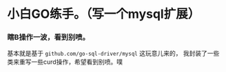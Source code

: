 # 小白GO练手。（写一个mysql扩展）

### 瞎B操作一波，看到别喷。

基本就是基于 `github.com/go-sql-driver/mysql` 这玩意儿来的，
我封装了一些类来重写一些curd操作，希望看到别喷。噗